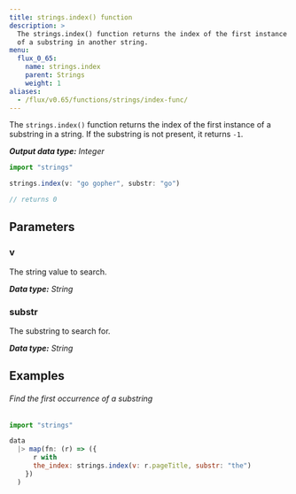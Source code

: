 ```yaml
---
title: strings.index() function
description: >
  The strings.index() function returns the index of the first instance
  of a substring in another string.
menu:
  flux_0_65:
    name: strings.index
    parent: Strings
    weight: 1
aliases:
  - /flux/v0.65/functions/strings/index-func/
---
```


The `strings.index()` function returns the index of the first instance of a substring
in a string. If the substring is not present, it returns `-1`.

_**Output data type:** Integer_

```js
import "strings"

strings.index(v: "go gopher", substr: "go")

// returns 0
```

## Parameters

### v
The string value to search.

_**Data type:** String_

### substr
The substring to search for.

_**Data type:** String_

## Examples

###### Find the first occurrence of a substring
```js
import "strings"

data
  |> map(fn: (r) => ({
      r with
      the_index: strings.index(v: r.pageTitle, substr: "the")
    })
  )
```
